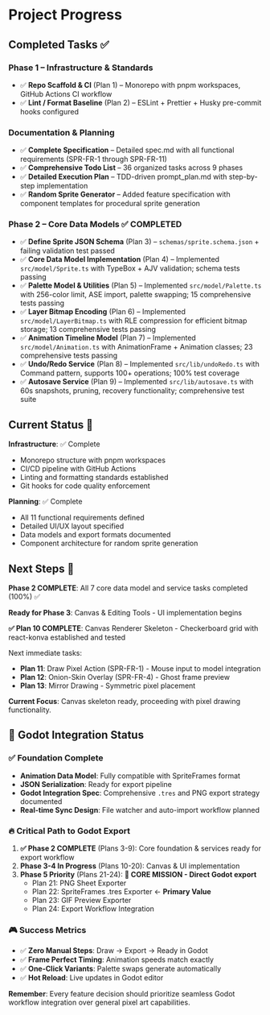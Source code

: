 # Project Progress

## Completed Tasks ✅

### Phase 1 – Infrastructure & Standards
- ✅ **Repo Scaffold & CI** (Plan 1) – Monorepo with pnpm workspaces, GitHub Actions CI workflow
- ✅ **Lint / Format Baseline** (Plan 2) – ESLint + Prettier + Husky pre-commit hooks configured

### Documentation & Planning
- ✅ **Complete Specification** – Detailed spec.md with all functional requirements (SPR-FR-1 through SPR-FR-11)
- ✅ **Comprehensive Todo List** – 36 organized tasks across 9 phases
- ✅ **Detailed Execution Plan** – TDD-driven prompt_plan.md with step-by-step implementation
- ✅ **Random Sprite Generator** – Added feature specification with component templates for procedural sprite generation

### Phase 2 – Core Data Models ✅ **COMPLETED**
- ✅ **Define Sprite JSON Schema** (Plan 3) – `schemas/sprite.schema.json` + failing validation test passed
- ✅ **Core Data Model Implementation** (Plan 4) – Implemented `src/model/Sprite.ts` with TypeBox + AJV validation; schema tests passing
- ✅ **Palette Model & Utilities** (Plan 5) – Implemented `src/model/Palette.ts` with 256-color limit, ASE import, palette swapping; 15 comprehensive tests passing
- ✅ **Layer Bitmap Encoding** (Plan 6) – Implemented `src/model/LayerBitmap.ts` with RLE compression for efficient bitmap storage; 13 comprehensive tests passing
- ✅ **Animation Timeline Model** (Plan 7) – Implemented `src/model/Animation.ts` with AnimationFrame + Animation classes; 23 comprehensive tests passing
- ✅ **Undo/Redo Service** (Plan 8) – Implemented `src/lib/undoRedo.ts` with Command pattern, supports 100+ operations; 100% test coverage
- ✅ **Autosave Service** (Plan 9) – Implemented `src/lib/autosave.ts` with 60s snapshots, pruning, recovery functionality; comprehensive test suite

## Current Status 📍

**Infrastructure**: ✅ Complete
- Monorepo structure with pnpm workspaces
- CI/CD pipeline with GitHub Actions
- Linting and formatting standards established
- Git hooks for code quality enforcement

**Planning**: ✅ Complete

- All 11 functional requirements defined
- Detailed UI/UX layout specified
- Data models and export formats documented
- Component architecture for random sprite generation

## Next Steps 🎯

**Phase 2 COMPLETE**: All 7 core data model and service tasks completed (100%) ✅

**Ready for Phase 3**: Canvas & Editing Tools - UI implementation begins

**✅ Plan 10 COMPLETE**: Canvas Renderer Skeleton - Checkerboard grid with react-konva established and tested

Next immediate tasks:
- **Plan 11**: Draw Pixel Action (SPR-FR-1) - Mouse input to model integration
- **Plan 12**: Onion-Skin Overlay (SPR-FR-4) - Ghost frame preview
- **Plan 13**: Mirror Drawing - Symmetric pixel placement

**Current Focus**: Canvas skeleton ready, proceeding with pixel drawing functionality.

## 🎯 Godot Integration Status

### ✅ Foundation Complete

- **Animation Data Model**: Fully compatible with SpriteFrames format
- **JSON Serialization**: Ready for export pipeline
- **Godot Integration Spec**: Comprehensive `.tres` and PNG export strategy documented
- **Real-time Sync Design**: File watcher and auto-import workflow planned

### 🔥 Critical Path to Godot Export

1. **✅ Phase 2 COMPLETE** (Plans 3-9): Core foundation & services ready for export workflow
2. **Phase 3-4 In Progress** (Plans 10-20): Canvas & UI implementation
3. **Phase 5 Priority** (Plans 21-24): **🎯 CORE MISSION - Direct Godot export**
   - Plan 21: PNG Sheet Exporter
   - Plan 22: SpriteFrames .tres Exporter ← **Primary Value**
   - Plan 23: GIF Preview Exporter
   - Plan 24: Export Workflow Integration

### 🎮 Success Metrics

- ✅ **Zero Manual Steps**: Draw → Export → Ready in Godot
- ✅ **Frame Perfect Timing**: Animation speeds match exactly  
- ✅ **One-Click Variants**: Palette swaps generate automatically
- ✅ **Hot Reload**: Live updates in Godot editor

**Remember**: Every feature decision should prioritize seamless Godot workflow integration over general pixel art capabilities.

